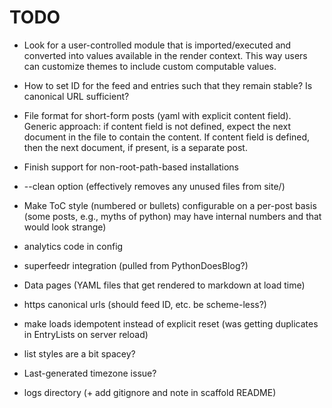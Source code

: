 # TODO

* Look for a user-controlled module that is imported/executed and
  converted into values available in the render context. This way
  users can customize themes to include custom computable values.

* How to set ID for the feed and entries such that they remain stable?
  Is canonical URL sufficient?

* File format for short-form posts (yaml with explicit content
  field). Generic approach: if content field is not defined, expect
  the next document in the file to contain the content. If content
  field is defined, then the next document, if present, is a separate
  post.

* Finish support for non-root-path-based installations

* --clean option (effectively removes any unused files from site/)

* Make ToC style (numbered or bullets) configurable on a per-post
  basis (some posts, e.g., myths of python) may have internal numbers
  and that would look strange)

* analytics code in config

* superfeedr integration (pulled from PythonDoesBlog?)

* Data pages (YAML files that get rendered to markdown at load time)

* https canonical urls (should feed ID, etc. be scheme-less?)

* make loads idempotent instead of explicit reset (was getting
  duplicates in EntryLists on server reload)

* list styles are a bit spacey?

* Last-generated timezone issue?

* logs directory (+ add gitignore and note in scaffold README)
